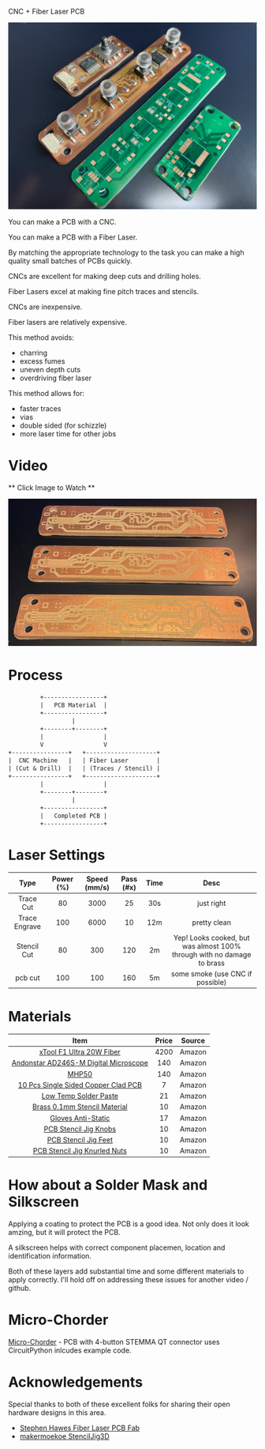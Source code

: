 
CNC + Fiber Laser PCB 

![Screenshot](pics/soldered-mask.jpeg)

You can make a PCB with a CNC.

You can make a PCB with a Fiber Laser.

By matching the appropriate technology to the task you can make a high quality small batches of PCBs quickly.

CNCs are excellent for making deep cuts and drilling holes.

Fiber Lasers excel at making fine pitch traces and stencils.

CNCs are inexpensive. 

Fiber lasers are relatively expensive.

This method avoids:
* charring
* excess fumes
* uneven depth cuts
* overdriving fiber laser

This method allows for:
* faster traces 
* vias
* double sided (for schizzle)
* more laser time for other jobs

Video
===
** Click Image to Watch **

[![Watch the video](pics/engraved.jpeg)](https://youtu.be/XcUxZo-ayEY?si=XhbG2Iq7S0toqrBo)


Process
===

```
         +-----------------+
         |   PCB Material  |
         +-----------------+
                  |
         +--------+--------+
         |                 |
         V                 V
+----------------+   +--------------------+
|  CNC Machine   |   | Fiber Laser        |
| (Cut & Drill)  |   | (Traces / Stencil) |
+----------------+   +--------------------+
         |                 |
         +--------+--------+
                  |
         +-----------------+
         |   Completed PCB |
         +-----------------+
```

Laser Settings
===
|      Type       | Power (%) | Speed (mm/s) | Pass (#x) | Time | Desc                                                                 |
|:---------------:|:---------:|:------------:|:---------:|:----:|:--------------------------------------------------------------------:|
| Trace Cut       | 80        | 3000         | 25        | 30s  | just right                                                         |
| Trace Engrave   | 100       | 6000         | 10        | 12m  | pretty clean                                                       |
| Stencil Cut     | 80        | 300          | 120       | 2m   | Yep! Looks cooked, but was almost 100% through with no damage to brass |
| pcb cut         | 100       | 100          | 160       | 5m   | some smoke (use CNC if possible)                                   |



Materials
===

|                 Item                                    | Price | Source |
|:-------------------------------------------------------:|:-----:|:------:|
| [xTool F1 Ultra 20W Fiber](https://amzn.to/41h2cZH)      | 4200  | Amazon |
| [Andonstar AD246S-M Digital Microscope](https://amzn.to/41iweML) | 140  | Amazon |
| [MHP50](https://amzn.to/4gItVXV)                         | 140   | Amazon |
| [10 Pcs Single Sided Copper Clad PCB](https://amzn.to/4jXkF4V) | 7     | Amazon |
| [Low Temp Solder Paste](https://amzn.to/42WLXSY)         | 21    | Amazon |
| [Brass 0.1mm Stencil Material](https://amzn.to/42XMIes)  | 10    | Amazon |
| [Gloves Anti-Static](https://amzn.to/3X36cKU)            | 17     | Amazon |
| [PCB Stencil Jig Knobs](https://amzn.to/42TYsPh)         | 10    | Amazon |
| [PCB Stencil Jig Feet](https://amzn.to/4i0Jrzc)           | 10    | Amazon |
| [PCB Stencil Jig Knurled Nuts](https://amzn.to/3X5jerg)    | 10    | Amazon |

How about a Solder Mask and Silkscreen
===
Applying a coating to protect the PCB is a good idea. Not only does it look amzing, but it will protect the PCB. 

A silkscreen helps with correct component placemen, location and identification information. 

Both of these layers add substantial time and some different materials to apply correctly. I'll hold off on 
addressing these issues for another video / github.

Micro-Chorder
===

[Micro-Chorder](https://github.com/mikeysklar/micro-chorder) - PCB with 4-button STEMMA QT connector uses CircuitPython inlcudes example code.

Acknowledgements
===
Special thanks to both of these excellent folks for sharing their open hardware designs in this area.

* [Stephen Hawes Fiber Laser PCB Fab](https://github.com/sphawes/fiber-laser-pcb-fab)
* [makermoekoe StencilJig3D](https://github.com/makermoekoe/StencilJig3D/tree/main)



